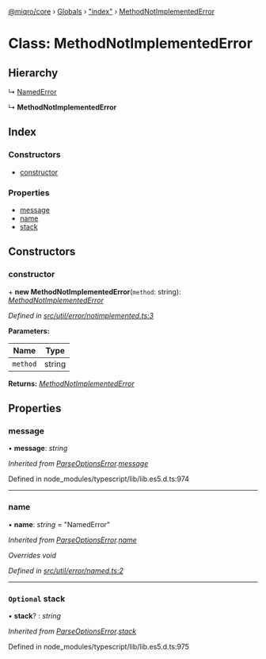 [@miqro/core](../README.md) › [Globals](../globals.md) › ["index"](../modules/_index_.md) › [MethodNotImplementedError](_index_.methodnotimplementederror.md)

# Class: MethodNotImplementedError

## Hierarchy

  ↳ [NamedError](_util_error_named_.namederror.md)

  ↳ **MethodNotImplementedError**

## Index

### Constructors

* [constructor](_index_.methodnotimplementederror.md#constructor)

### Properties

* [message](_index_.methodnotimplementederror.md#message)
* [name](_index_.methodnotimplementederror.md#name)
* [stack](_index_.methodnotimplementederror.md#optional-stack)

## Constructors

###  constructor

\+ **new MethodNotImplementedError**(`method`: string): *[MethodNotImplementedError](_index_.methodnotimplementederror.md)*

*Defined in [src/util/error/notimplemented.ts:3](https://github.com/claukers/miqro-core/blob/6562042/src/util/error/notimplemented.ts#L3)*

**Parameters:**

Name | Type |
------ | ------ |
`method` | string |

**Returns:** *[MethodNotImplementedError](_index_.methodnotimplementederror.md)*

## Properties

###  message

• **message**: *string*

*Inherited from [ParseOptionsError](_index_.parseoptionserror.md).[message](_index_.parseoptionserror.md#message)*

Defined in node_modules/typescript/lib/lib.es5.d.ts:974

___

###  name

• **name**: *string* = "NamedError"

*Inherited from [ParseOptionsError](_index_.parseoptionserror.md).[name](_index_.parseoptionserror.md#name)*

*Overrides void*

*Defined in [src/util/error/named.ts:2](https://github.com/claukers/miqro-core/blob/6562042/src/util/error/named.ts#L2)*

___

### `Optional` stack

• **stack**? : *string*

*Inherited from [ParseOptionsError](_index_.parseoptionserror.md).[stack](_index_.parseoptionserror.md#optional-stack)*

Defined in node_modules/typescript/lib/lib.es5.d.ts:975
